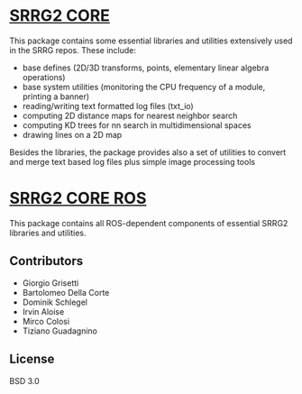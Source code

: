 # [SRRG2 CORE](srrg2_core) 

This package contains some essential libraries and utilities extensively used in
the SRRG repos. These include:
* base defines (2D/3D transforms, points, elementary linear algebra operations)
* base system utilities (monitoring the CPU frequency of a module, printing a banner)
* reading/writing text formatted log files (txt_io)
* computing 2D distance maps for nearest neighbor search
* computing KD trees for nn search in multidimensional spaces
* drawing lines on a 2D map

Besides the libraries, the package provides also a set of utilities
to convert and merge text based log files plus simple image processing tools

# [SRRG2 CORE ROS](srrg2_core_ros) 

This package contains all ROS-dependent components of essential SRRG2 libraries and utilities.

## Contributors
* Giorgio Grisetti
* Bartolomeo Della Corte
* Dominik Schlegel
* Irvin Aloise
* Mirco Colosi
* Tiziano Guadagnino

## License

BSD 3.0
